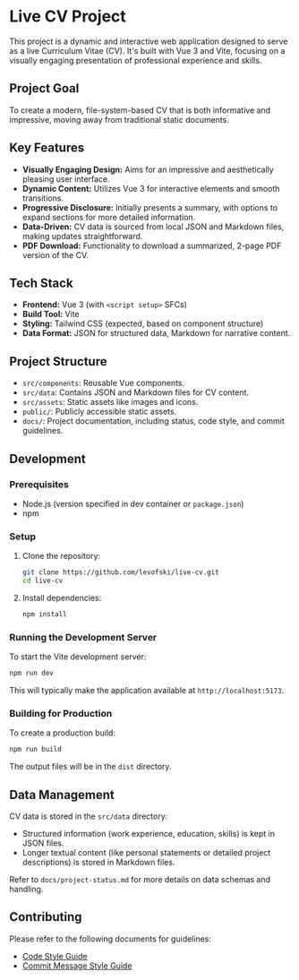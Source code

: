 # Live CV Project

This project is a dynamic and interactive web application designed to serve as a live Curriculum Vitae (CV). It's built with Vue 3 and Vite, focusing on a visually engaging presentation of professional experience and skills.

## Project Goal

To create a modern, file-system-based CV that is both informative and impressive, moving away from traditional static documents.

## Key Features

- **Visually Engaging Design:** Aims for an impressive and aesthetically pleasing user interface.
- **Dynamic Content:** Utilizes Vue 3 for interactive elements and smooth transitions.
- **Progressive Disclosure:** Initially presents a summary, with options to expand sections for more detailed information.
- **Data-Driven:** CV data is sourced from local JSON and Markdown files, making updates straightforward.
- **PDF Download:** Functionality to download a summarized, 2-page PDF version of the CV.

## Tech Stack

- **Frontend:** Vue 3 (with `<script setup>` SFCs)
- **Build Tool:** Vite
- **Styling:** Tailwind CSS (expected, based on component structure)
- **Data Format:** JSON for structured data, Markdown for narrative content.

## Project Structure

- `src/components`: Reusable Vue components.
- `src/data`: Contains JSON and Markdown files for CV content.
- `src/assets`: Static assets like images and icons.
- `public/`: Publicly accessible static assets.
- `docs/`: Project documentation, including status, code style, and commit guidelines.

## Development

### Prerequisites

- Node.js (version specified in dev container or `package.json`)
- npm

### Setup

1.  Clone the repository:
    ```bash
    git clone https://github.com/levofski/live-cv.git
    cd live-cv
    ```
2.  Install dependencies:
    ```bash
    npm install
    ```

### Running the Development Server

To start the Vite development server:

```bash
npm run dev
```

This will typically make the application available at `http://localhost:5173`.

### Building for Production

To create a production build:

```bash
npm run build
```

The output files will be in the `dist` directory.

## Data Management

CV data is stored in the `src/data` directory:

- Structured information (work experience, education, skills) is kept in JSON files.
- Longer textual content (like personal statements or detailed project descriptions) is stored in Markdown files.

Refer to `docs/project-status.md` for more details on data schemas and handling.

## Contributing

Please refer to the following documents for guidelines:

- [Code Style Guide](./docs/code-style.md)
- [Commit Message Style Guide](./docs/commit-style.md)
